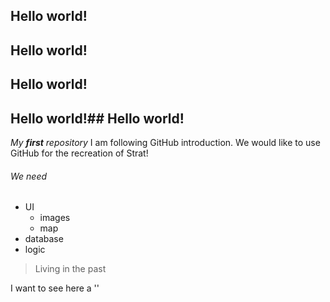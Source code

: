 ## Hello world!
## Hello world!
## Hello world!
## Hello world!## Hello world!
_My **first** repository_
I am following GitHub introduction. We would like to use GitHub for the recreation of Strat!
###### We need
* UI
  * images
  * map
* database
* logic

> Living in the past

I want to see here a '<tag>'


